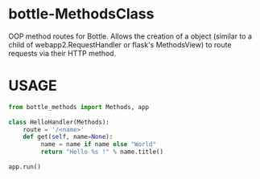 bottle-MethodsClass
===================

OOP method routes for Bottle.   Allows the creation of a object (similar to a child of webapp2.RequestHandler or flask's MethodsView) to route requests via their HTTP method.

USAGE
=====
```python
from bottle_methods import Methods, app
 
class HelloHandler(Methods):
    route = '/<name>'
    def get(self, name=None):
         name = name if name else "World"
         return "Hello %s !" % name.title()
 
app.run()
```
